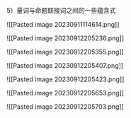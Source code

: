 5）量词与命题联接词之间的一些蕴含式

![[Pasted image 20230911114614.png]]

![[Pasted image 20230912205236.png]]



![[Pasted image 20230912205355.png]]



![[Pasted image 20230912205407.png]]


![[Pasted image 20230912205423.png]]

![[Pasted image 20230912205653.png]]

![[Pasted image 20230912205703.png]]
